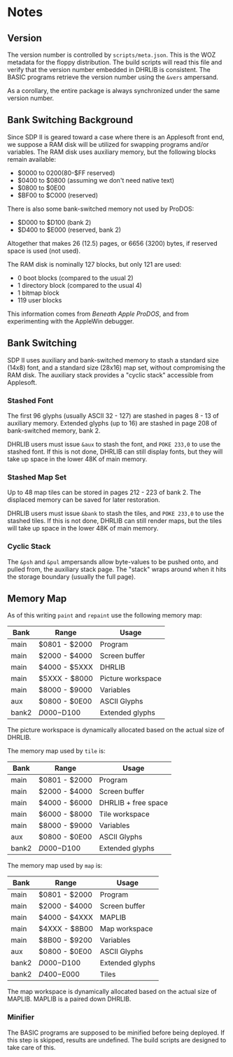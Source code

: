 # Notes

## Version

The version number is controlled by `scripts/meta.json`.  This is the WOZ metadata for the floppy distribution.  The build scripts will read this file and verify that the version number embedded in DHRLIB is consistent.  The BASIC programs retrieve the version number using the `&vers` ampersand.

As a corollary, the entire package is always synchronized under the same version number.

## Bank Switching Background

Since SDP II is geared toward a case where there is an Applesoft front end, we suppose a RAM disk will be utilized for swapping programs and/or variables. The RAM disk uses auxiliary memory, but the following blocks remain available:

* $0000 to $0200 ($80-$FF reserved)
* $0400 to $0800 (assuming we don't need native text)
* $0800 to $0E00
* $BF00 to $C000 (reserved)

There is also some bank-switched memory not used by ProDOS:

* $D000 to $D100 (bank 2)
* $D400 to $E000 (reserved, bank 2)

Altogether that makes 26 (12.5) pages, or 6656 (3200) bytes, if reserved space is used (not used).

The RAM disk is nominally 127 blocks, but only 121 are used:

* 0 boot blocks (compared to the usual 2)
* 1 directory block (compared to the usual 4)
* 1 bitmap block
* 119 user blocks

This information comes from *Beneath Apple ProDOS*, and from experimenting with the AppleWin debugger.

## Bank Switching

SDP II uses auxiliary and bank-switched memory to stash a standard size (14x8) font, and a standard size (28x16) map set, without compromising the RAM disk.  The auxiliary stack provides a "cyclic stack" accessible from Applesoft.

### Stashed Font

The first 96 glyphs (usually ASCII 32 - 127) are stashed in pages 8 - 13 of auxiliary memory.  Extended glyphs (up to 16) are stashed in page 208 of bank-switched memory, bank 2.

DHRLIB users must issue `&aux` to stash the font, and `POKE 233,0` to use the stashed font.  If this is not done, DHRLIB can still display fonts, but they will take up space in the lower 48K of main memory.

### Stashed Map Set

Up to 48 map tiles can be stored in pages 212 - 223 of bank 2.  The displaced memory can be saved for later restoration.

DHRLIB users must issue `&bank` to stash the tiles, and `POKE 233,0` to use the stashed tiles.  If this is not done, DHRLIB can still render maps, but the tiles will take up space in the lower 48K of main memory.

### Cyclic Stack

The `&psh` and `&pul` ampersands allow byte-values to be pushed onto, and pulled from, the auxiliary stack page.  The "stack" wraps around when it hits the storage boundary (usually the full page).

## Memory Map

As of this writing `paint` and `repaint` use the following memory map:

Bank | Range | Usage
-----|------|------
main | $0801 - $2000 | Program
main | $2000 - $4000 | Screen buffer
main | $4000 - $5XXX | DHRLIB
main | $5XXX - $8000 | Picture workspace
main | $8000 - $9000 | Variables
aux | $0800 - $0E00 | ASCII Glyphs
bank2 | $D000-$D100 | Extended glyphs

The picture workspace is dynamically allocated based on the actual size of DHRLIB.

The memory map used by `tile` is:

Bank | Range | Usage
-----|------|------
main | $0801 - $2000 | Program
main | $2000 - $4000 | Screen buffer
main | $4000 - $6000 | DHRLIB + free space
main | $6000 - $8000 | Tile workspace
main | $8000 - $9000 | Variables
aux | $0800 - $0E00 | ASCII Glyphs
bank2 | $D000-$D100 | Extended glyphs

The memory map used by `map` is:

Bank | Range | Usage
-----|------|------
main | $0801 - $2000 | Program
main | $2000 - $4000 | Screen buffer
main | $4000 - $4XXX | MAPLIB
main | $4XXX - $8B00 | Map workspace
main | $8B00 - $9200 | Variables
aux | $0800 - $0E00 | ASCII Glyphs
bank2 | $D000-$D100 | Extended glyphs
bank2 | $D400-$E000 | Tiles 

The map workspace is dynamically allocated based on the actual size of MAPLIB.  MAPLIB is a paired down DHRLIB.

### Minifier

The BASIC programs are supposed to be minified before being deployed.  If this step is skipped, results are undefined. The build scripts are designed to take care of this.